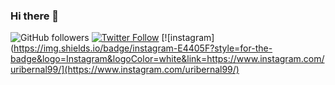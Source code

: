 ### Hi there 👋

![GitHub followers](https://img.shields.io/github/followers/oriolbernal?color=%23181717&logo=github&style=social)
[![Twitter Follow](https://img.shields.io/twitter/follow/bernal_uri?color=%231DA1F2&label=bernal_uri&logo=twitter&style=for-the-badge)](https://twitter.com/bernal_uri)
[![instagram](https://img.shields.io/badge/instagram-E4405F?style=for-the-badge&logo=Instagram&logoColor=white&link=https://www.instagram.com/uribernal99/](https://www.instagram.com/uribernal99/)

<!-- BADGE GENERATOR
https://badgesgenerator.com/
https://simpleicons.org/?q=instagram
https://shields.io/
-->

<!--
**oriolbernal/oriolbernal** is a ✨ _special_ ✨ repository because its `README.md` (this file) appears on your GitHub profile.

Here are some ideas to get you started:

- 🔭 I’m currently working on ...
- 🌱 I’m currently learning ...
- 👯 I’m looking to collaborate on ...
- 🤔 I’m looking for help with ...
- 💬 Ask me about ...
- 📫 How to reach me: ...
- 😄 Pronouns: ...
- ⚡ Fun fact: ...
-->

